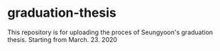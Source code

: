 
# graduation-thesis

This repository is for uploading the proces of Seungyoon's graduation thesis.
Starting from March. 23. 2020 
